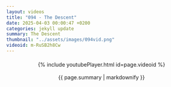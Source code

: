 ```yaml
---
layout: videos
title: "094 - The Descent"
date: 2025-04-03 00:00:47 +0200
categories: jekyll update
summary: The Descent
thumbnail: "../assets/images/094vid.png"
videoid: m-RuSB2h8Cw
---
```


<div style="text-align: center; margin-top: 20px;">
  {% include youtubePlayer.html id=page.videoid %}
  <p style="margin-top: 15px; font-size: 1.2em; color: #333;">
    <p>{{ page.summary | markdownify }}</p>
  </p>
</div>
